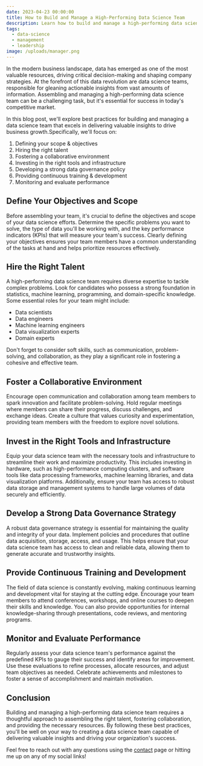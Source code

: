 ```yaml
---
date: 2023-04-23 00:00:00
title: How to Build and Manage a High-Performing Data Science Team
description: Learn how to build and manage a high-performing data science team.
tags:
  - data-science
  - management
  - leadership
image: /uploads/manager.png
---
```

In the modern business landscape, data has emerged as one of the most valuable resources, driving critical decision-making and shaping company strategies. At the forefront of this data revolution are data science teams, responsible for gleaning actionable insights from vast amounts of information. Assembling and managing a high-performing data science team can be a challenging task, but it's essential for success in today's competitive market.

In this blog post, we'll explore best practices for building and managing a data science team that excels in delivering valuable insights to drive business growth.Specifically, we'll focus on:&nbsp;

1. Defining your scope & objectives
2. Hiring the right talent
3. Fostering a collaborative environment
4. Investing in the right tools and infrastructure
5. Developing a strong data governance policy
6. Providing continuous training & development
7. Monitoring and evaluate performance

## Define Your Objectives and Scope

Before assembling your team, it's crucial to define the objectives and scope of your data science efforts. Determine the specific problems you want to solve, the type of data you'll be working with, and the key performance indicators (KPIs) that will measure your team's success. Clearly defining your objectives ensures your team members have a common understanding of the tasks at hand and helps prioritize resources effectively.

## Hire the Right Talent

A high-performing data science team requires diverse expertise to tackle complex problems. Look for candidates who possess a strong foundation in statistics, machine learning, programming, and domain-specific knowledge. Some essential roles for your team might include:

* Data scientists
* Data engineers
* Machine learning engineers
* Data visualization experts
* Domain experts

Don't forget to consider soft skills, such as communication, problem-solving, and collaboration, as they play a significant role in fostering a cohesive and effective team.

## Foster a Collaborative Environment

Encourage open communication and collaboration among team members to spark innovation and facilitate problem-solving. Hold regular meetings where members can share their progress, discuss challenges, and exchange ideas. Create a culture that values curiosity and experimentation, providing team members with the freedom to explore novel solutions.

## Invest in the Right Tools and Infrastructure

Equip your data science team with the necessary tools and infrastructure to streamline their work and maximize productivity. This includes investing in hardware, such as high-performance computing clusters, and software tools like data processing frameworks, machine learning libraries, and data visualization platforms. Additionally, ensure your team has access to robust data storage and management systems to handle large volumes of data securely and efficiently.

## Develop a Strong Data Governance Strategy

A robust data governance strategy is essential for maintaining the quality and integrity of your data. Implement policies and procedures that outline data acquisition, storage, access, and usage. This helps ensure that your data science team has access to clean and reliable data, allowing them to generate accurate and trustworthy insights.

## Provide Continuous Training and Development

The field of data science is constantly evolving, making continuous learning and development vital for staying at the cutting edge. Encourage your team members to attend conferences, workshops, and online courses to deepen their skills and knowledge. You can also provide opportunities for internal knowledge-sharing through presentations, code reviews, and mentoring programs.

## Monitor and Evaluate Performance

Regularly assess your data science team's performance against the predefined KPIs to gauge their success and identify areas for improvement. Use these evaluations to refine processes, allocate resources, and adjust team objectives as needed. Celebrate achievements and milestones to foster a sense of accomplishment and maintain motivation.

## Conclusion

Building and managing a high-performing data science team requires a thoughtful approach to assembling the right talent, fostering collaboration, and providing the necessary resources. By following these best practices, you'll be well on your way to creating a data science team capable of delivering valuable insights and driving your organization's success.

Feel free to reach out with any questions using the&nbsp;[contact](https://zakraicik.xyz/contact/)&nbsp;page or hitting me up on any of my social links!